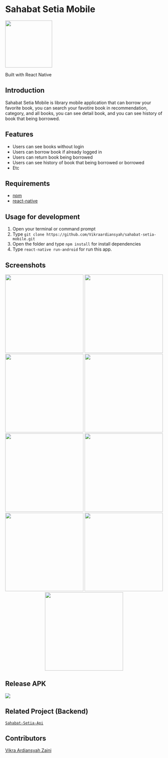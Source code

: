 # Sahabat Setia Mobile
<img width="150" src="./src/images/splash-icon.png"/>
<p ">
  Built with React Native
</p>

## Introduction
Sahabat Setia Mobile is library mobile application that can borrow your favorite book, you can search your favotire book in recommendation, category, and all books, you can see detail book, and you can see history of book that being borrowed.

## Features
* Users can see books without login
* Users can borrow book if already logged in
* Users can return book being borrowed
* Users can see history of book that being borrowed or borrowed
* Etc

## Requirements
* [npm](https://www.npmjs.com/get-npm)
* [react-native](https://facebook.github.io/react-native/docs/getting-started)

## Usage for development
1. Open your terminal or command prompt
2. Type `git clone https://github.com/Vikraardiansyah/sahabat-setia-mobile.git`
3. Open the folder and type `npm install` for install dependencies
4. Type `react-native run-android` for run this app.

## Screenshots
<div align="center">
    <img width="250" src="./ss/splashscreen.jpg">
    <img width="250" src="./ss/landingpage.jpg">
    <img width="250" src="./ss/home.jpg">
    <img width="250" src="./ss/detail.jpg">
    <img width="250" src="./ss/sort.jpg">
    <img width="250" src="./ss/search.jpg">
    <img width="250" src="./ss/account.jpg">
    <img width="250" src="./ss/history.jpg">
    <img width="250" src="./ss/login.jpg">
</div>

## Release APK
<a href="https://drive.google.com/file/d/1mrSS1XIfLTeJ_AfUPY6y0LY7pjnlhd0y/view?usp=sharing">
  <img src="https://img.shields.io/badge/Download%20on%20-Google%20Drive-blue.svg?style=popout&logo=google-drive"/>
</a>


## Related Project (Backend)
[`Sahabat-Setia-Api`](https://github.com/Vikraardiansyah/sahabat-setia-api)

## Contributors
[Vikra Ardiansyah Zaini](https://github.com/Vikraardiansyah)
